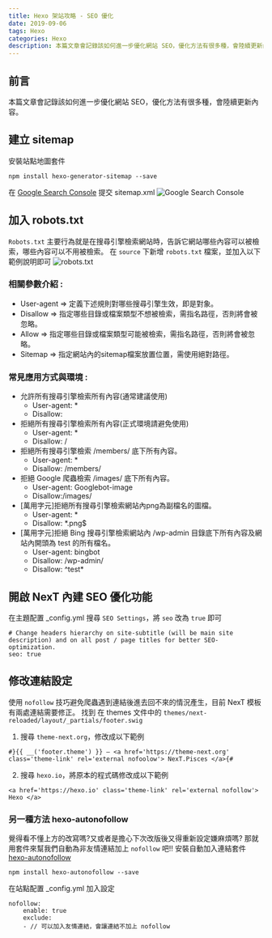 ```yaml
---
title: Hexo 架站攻略 - SEO 優化
date: 2019-09-06
tags: Hexo
categories: Hexo
description: 本篇文章會記錄該如何進一步優化網站 SEO，優化方法有很多種，會陸續更新內容。
---
```


## 前言
本篇文章會記錄該如何進一步優化網站 SEO，優化方法有很多種，會陸續更新內容。

## 建立 sitemap
安裝站點地圖套件
```
npm install hexo-generator-sitemap --save
```
在 [Google Search Console](https://search.google.com/search-console/about) 提交 sitemap.xml
![Google Search Console](https://i.imgur.com/FqRYG8P.png)

## 加入 robots.txt
`Robots.txt` 主要行為就是在搜尋引擎檢索網站時，告訴它網站哪些內容可以被檢索，哪些內容可以不用被檢索。
在 `source` 下新增 `robots.txt` 檔案，並加入以下範例說明即可
![robots.txt](https://i.imgur.com/jeqORKI.png)
### 相關參數介紹 :
  * User-agent => 定義下述規則對哪些搜尋引擎生效，即是對象。
  * Disallow => 指定哪些目錄或檔案類型不想被檢索，需指名路徑，否則將會被忽略。
  * Allow => 指定哪些目錄或檔案類型可能被檢索，需指名路徑，否則將會被忽略。
  * Sitemap => 指定網站內的sitemap檔案放置位置，需使用絕對路徑。

### 常見應用方式與環境 :
  * 允許所有搜尋引擎檢索所有內容(通常建議使用)
    * User-agent: *
    * Disallow:
  * 拒絕所有搜尋引擎檢索所有內容(正式環境請避免使用)
    * User-agent: *
    * Disallow: /
  * 拒絕所有搜尋引擎檢索 /members/ 底下所有內容。
    * User-agent: *
    * Disallow: /members/
  * 拒絕 Google 爬蟲檢索 /images/ 底下所有內容。
    * User-agent: Googlebot-image
    * Disallow:/images/
  * [萬用字元]拒絕所有搜尋引擎檢索網站內png為副檔名的圖檔。
    * User-agent: *
    * Disallow: *.png$
  * [萬用字元]拒絕 Bing 搜尋引擎檢索網站內 /wp-admin 目錄底下所有內容及網站內開頭為 test 的所有檔名。
    * User-agent: bingbot
    * Disallow: /wp-admin/
    * Disallow: ^test*

## 開啟 NexT 內建 SEO 優化功能
在主題配置 _config.yml 搜尋 `SEO Settings`，將 `seo` 改為 `true` 即可
```
# Change headers hierarchy on site-subtitle (will be main site description) and on all post / page titles for better SEO-optimization.
seo: true
```

## 修改連結設定
使用 `nofollow` 技巧避免爬蟲遇到連結後進去回不來的情況產生，目前 NexT 模板有兩處連結需要修正。
找到 在 themes 文件中的 `themes/next-reloaded/layout/_partials/footer.swig`

1. 搜尋 `theme-next.org`，修改成以下範例
```
#}{{ __('footer.theme') }} – <a href='https://theme-next.org' class='theme-link' rel='external nofoolow'> NexT.Pisces </a>{#
```
2. 搜尋 `hexo.io`，將原本的程式碼修改成以下範例
```
<a href='https://hexo.io' class='theme-link' rel='external nofollow'> Hexo </a>
```

### 另一種方法 hexo-autonofollow
覺得看不懂上方的改寫嗎?又或者是擔心下次改版後又得重新設定嫌麻煩嗎?
那就用套件來幫我們自動為非友情連結加上 `nofollow` 吧!!
安裝自動加入連結套件
[hexo-autonofollow](https://github.com/liuzc/hexo-autonofollow)
```
npm install hexo-autonofollow --save
```
在站點配置 _config.yml 加入設定
```
nofollow:
	enable: true
	exclude:
    - // 可以加入友情連結，會讓連結不加上 nofollow
```
